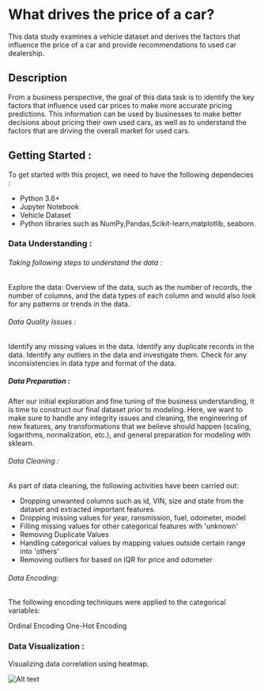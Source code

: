 # What drives the price of a car?

This data study examines a vehicle dataset and derives the factors that influence the price of a car and provide recommendations to used car dealership.

## Description
From a business perspective, the goal of this data task is to identify the key factors that influence used car prices to make more accurate pricing predictions. This information can be used by businesses to make better decisions about pricing their own used cars, as well as to understand the factors that are driving the overall market for used cars.

## Getting Started :
To get started with this project, we need to have the following dependecies :
* Python 3.6+
* Jupyter Notebook
* Vehicle Dataset
* Python libraries such as NumPy,Pandas,Scikit-learn,matplotlib, seaborn.

### Data Understanding :

###### Taking following steps to understand the data :

Explore the data: Overview of the data, such as the number of records, the number of columns, and the data types of each column and would also look for any patterns or trends in the data.

###### Data Quality Issues :

Identify any missing values in the data.
Identify any duplicate records in the data.
Identify any outliers in the data and investigate them.
Check for any inconsistencies in data type and format of the data.

##### Data Preparation :
After our initial exploration and fine tuning of the business understanding, it is time to construct our final dataset prior to modeling. Here, we want to make sure to handle any integrity issues and cleaning, the engineering of new features, any transformations that we believe should happen (scaling, logarithms, normalization, etc.), and general preparation for modeling with sklearn.

###### Data Cleaning :
As part of data cleaning, the following activities have been carried out:

* Dropping unwanted columns such as id, VIN, size and state from the dataset and extracted important features.
* Dropping missing values for year, ransmission, fuel, odometer, model
* Filling missing values for other categorical features with 'unknown'
* Removing Duplicate Values
* Handling categorical values by mapping values outside certain range into 'others' 
* Removing outliers for based on IQR for price and odometer

###### Data Encoding:
The following encoding techniques were applied to the categorical variables:

Ordinal Encoding
One-Hot Encoding

### Data Visualization :

Visualizing data correlation using heatmap.

![Alt text](image.png)